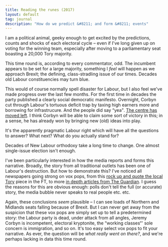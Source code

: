 ```yaml
---
title: Reading the runes (2017)
layout: default
tag: journal
description: "How do we predict &#8211; and form &#8211; events"
---
```


I am a political animal, geeky enough to get excited by the predictions, counts and shocks of each electoral cycle &#8211; even if I've long given up on voting for the winning team, especially after moving to a parliamentary seat boasting a 20,000 Tory majority.

This time round is, according to every commentator, odd. The incumbent appears to be set for a large majority, something I *feel* will happen as we approach Brexit; the defining, class-stradling issue of our times. Decades old Labour constituencies may turn blue.

This would of course normally spell disaster for Labour, but I also feel we've made progress over the last few months. For the first time in decades the party published a clearly social democratic manifesto. Overnight, Corbyn cut through Labour's tortuous deficit trap by taxing high earners more and borrowing for infrastrucure. And the people did say <q>yea</q>. [The centre has moved left](https://www.theguardian.com/commentisfree/2017/may/29/election-centre-ground-left-labour-tory-manifestos). I think Corbyn will be able to claim some sort of victory in this; in a sense, he has already won by bringing new (old) ideas into play.

It's the apparently pragmatic Labour right which will have all the questions to answer? What next? What do you actually stand for?

Decades of New Labour orthodoxy take a long time to change. One almost single-issue election isn't enough.

I've been particularly interested in how the media reports and forms this narrative. Broadly, the story from all traditional outlets has been one of Labour's destruction. But how to demonstrate this? I've noticed all newspapers going strong on vox pops, from this [rock up and quote the local Tory](https://www.ft.com/content/a667b85c-4469-11e7-8519-9f94ee97d996) piece in the FT, to more [in depth articles from The Guardian](https://www.theguardian.com/politics/series/voices-and-votes). I guess the reasons for this are obvious enough: polls don't tell the full (or accurate) story, the media bubble never speaks to real people etc. etc.

Again, these conclusions _seem_ plausible &#8211; I can see loads of Northern and Midlands seats falling because of Brexit. But I can never get away from the suspicion that these vox pops are simply set up to tell a predetermined story: the Labour party is dead, under attack from all angles, Jeremy Corbyn is incompetent, electoral kryptonite, the &#8220;working classes&#8220;' sole concern is immigration, and so on. It's too easy select vox pops to fit your narrative. As ever, the question will be _what really went on there?_, and we're perhaps lacking in data this time round.
